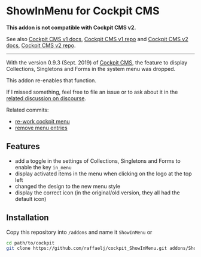 # ShowInMenu for Cockpit CMS

**This addon is not compatible with Cockpit CMS v2.**

See also [Cockpit CMS v1 docs](https://v1.getcockpit.com/documentation), [Cockpit CMS v1 repo](https://github.com/agentejo/cockpit) and [Cockpit CMS v2 docs](https://getcockpit.com/documentation/), [Cockpit CMS v2 repo](https://github.com/Cockpit-HQ/Cockpit).

---

With the version 0.9.3 (Sept. 2019) of [Cockpit CMS][1], the feature to display Collections, Singletons and Forms in the system menu was dropped.

This addon re-enables that function.

If I missed something, feel free to file an issue or to ask about it in the [related discussion on discourse][2].

Related commits:

* [re-work cockpit menu][3]
* [remove menu entries][4]

## Features

* add a toggle in the settings of Collections, Singletons and Forms to enable the key `in_menu`
* display activated items in the menu when clicking on the logo at the top left
* changed the design to the new menu style
* display the correct icon (in the original/old version, they all had the default icon)

## Installation

Copy this repository into `/addons` and name it `ShowInMenu` or

```bash
cd path/to/cockpit
git clone https://github.com/raffaelj/cockpit_ShowInMenu.git addons/ShowInMenu
```

[1]: https://github.com/agentejo/cockpit/
[2]: https://discourse.getcockpit.com/t/menu-rework-and-show-in-system-menu-removed-in-latest-next-branch/990
[3]: https://github.com/agentejo/cockpit/commit/97c374c4e3e9845512523464efcf0ab5a7eb6f65
[4]: https://github.com/agentejo/cockpit/commit/825fd730ddbc28898520a885c0bdc94cd893bae9
